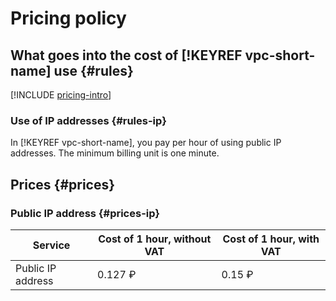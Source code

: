 # Pricing policy

## What goes into the cost of [!KEYREF vpc-short-name] use {#rules}

[!INCLUDE [pricing-intro](../_includes/pricing-intro.md)]

### Use of IP addresses {#rules-ip}

In [!KEYREF vpc-short-name], you pay per hour of using public IP addresses. The minimum billing unit is one minute.

## Prices {#prices}

### Public IP address {#prices-ip}

| Service | Cost of 1 hour, without VAT | Cost of 1 hour, with VAT |
| ----- | ----- | ----- |
| Public IP address | 0.127 ₽ | 0.15 ₽ |

